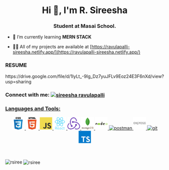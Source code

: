 <h1 align="center">Hi 👋, I'm R. Sireesha</h1>
<h3 align="center">Student at Masai School.</h3>

- 🌱 I’m currently learning **MERN STACK**

- 👨‍💻 All of my projects are available at [https://ravulapalli-sireesha.netlify.app/](https://ravulapalli-sireesha.netlify.app/)


<h3>RESUME</h3>
https://drive.google.com/file/d/1IyLt_-9Ig_Dz7yuJFLv9Eoz24E3F6nXd/view?usp=sharing

<h3 align="left">Connect with me:
<span>
<a href="https://linkedin.com/in/sireesha ravulapalli" target="blank"><img align="center" src="https://raw.githubusercontent.com/rahuldkjain/github-profile-readme-generator/master/src/images/icons/Social/linked-in-alt.svg" alt="sireesha ravulapalli" height="30" width="40" /></span>
 </h3>
</p>

<h3 align="left">Languages and Tools:</h3>
<div align="center" display="flex" gap="20px"> <a href="https://www.w3schools.com/css/" target="_blank" rel="noreferrer"> <img src="https://raw.githubusercontent.com/devicons/devicon/master/icons/css3/css3-original-wordmark.svg" alt="css3" width="40" height="40"/> </a>  <a href="https://www.w3.org/html/" target="_blank" rel="noreferrer"> <img src="https://raw.githubusercontent.com/devicons/devicon/master/icons/html5/html5-original-wordmark.svg" alt="html5" width="40" height="40"/> </a> <a href="https://developer.mozilla.org/en-US/docs/Web/JavaScript" target="_blank" rel="noreferrer"> <img src="https://raw.githubusercontent.com/devicons/devicon/master/icons/javascript/javascript-original.svg" alt="javascript" width="40" height="40"/> </a> <a href="https://reactjs.org/" target="_blank" rel="noreferrer"> <img src="https://raw.githubusercontent.com/devicons/devicon/master/icons/react/react-original-wordmark.svg" alt="react" width="40" height="40"/> </a> <a href="https://redux.js.org" target="_blank" rel="noreferrer"> <img src="https://raw.githubusercontent.com/devicons/devicon/master/icons/redux/redux-original.svg" alt="redux" width="40" height="40"/> </a><a href="https://www.mongodb.com/" target="_blank" rel="noreferrer"> <img src="https://raw.githubusercontent.com/devicons/devicon/master/icons/mongodb/mongodb-original-wordmark.svg" alt="mongodb" width="40" height="40"/> </a> <a href="https://nodejs.org" target="_blank" rel="noreferrer"> <img src="https://raw.githubusercontent.com/devicons/devicon/master/icons/nodejs/nodejs-original-wordmark.svg" alt="nodejs" width="40" height="40"/> </a> <a href="https://postman.com" target="_blank" rel="noreferrer"> <img src="https://www.vectorlogo.zone/logos/getpostman/getpostman-icon.svg" alt="postman" width="40" height="40"/> </a> <a href="https://expressjs.com" target="_blank" rel="noreferrer"> <img src="https://raw.githubusercontent.com/devicons/devicon/master/icons/express/express-original-wordmark.svg" alt="express" width="40" height="40"/> </a> <a href="https://git-scm.com/" target="_blank" rel="noreferrer"> <img src="https://www.vectorlogo.zone/logos/git-scm/git-scm-icon.svg" alt="git" width="40" height="40"/> </a> <a href="https://www.typescriptlang.org/" target="_blank" rel="noreferrer"> <img src="https://raw.githubusercontent.com/devicons/devicon/master/icons/typescript/typescript-original.svg" alt="typescript" width="40" height="40"/> </a> </div>


<br>
<br>


<p><img align="left" src="https://github-readme-stats.vercel.app/api/top-langs?username=rsiree&show_icons=true&locale=en&layout=compact" alt="rsiree" /></p>

<p>&nbsp;<img align="center" src="https://github-readme-stats.vercel.app/api?username=rsiree&show_icons=true&locale=en" alt="rsiree" /></p>
